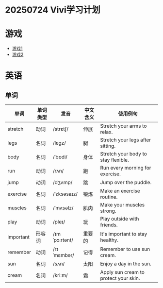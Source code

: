 # 20250724 Vivi学习计划

# 游戏
- [游戏1](https://phet.colorado.edu/sims/html/area-builder/latest/area-builder_all.html)
- [游戏2](https://phet.colorado.edu/en/simulations/area-model-algebra)

# 英语
## 单词
| 单词     | 单词类型 | 发音     | 中文含义       | 使用例句                               |
|----------|----------|----------|---------------|----------------------------------------|
| stretch  | 动词     | /strɛtʃ/ | 伸展          | Stretch your arms to relax.            |
| legs     | 名词     | /lɛɡz/   | 腿            | Stretch your legs after sitting.       |
| body     | 名词     | /ˈbɒdi/  | 身体          | Stretch your body to stay flexible.    |
| run      | 动词     | /rʌn/    | 跑            | Run every morning for exercise.        |
| jump     | 动词     | /dʒʌmp/  | 跳            | Jump over the puddle.                  |
| exercise | 名词     | /ˈɛksəsaɪz/ | 锻炼       | Make an exercise routine.              |
| muscles  | 名词     | /ˈmʌsəlz/ | 肌肉         | Make your muscles strong.              |
| play     | 动词     | /pleɪ/   | 玩            | Play outside with friends.             |
| important| 形容词   | /ɪmˈpɔːrtənt/ | 重要的    | It's important to stay healthy.        |
| remember | 动词     | /rɪˈmɛmbər/ | 记得       | Remember to use sun cream.             |
| sun      | 名词     | /sʌn/    | 太阳          | Enjoy a day in the sun.                |
| cream    | 名词     | /kriːm/  | 霜            | Apply sun cream to protect your skin.  |

